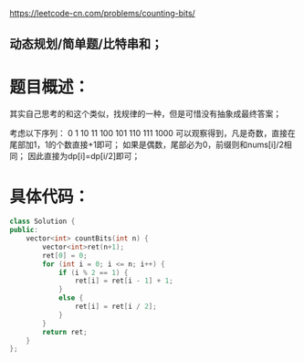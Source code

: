 <https://leetcode-cn.com/problems/counting-bits/>

## 动态规划/简单题/比特串和；

# 题目概述：
其实自己思考的和这个类似，找规律的一种，但是可惜没有抽象成最终答案；

考虑以下序列：
	0
	1
	10
	11
	100
	101
	110
	111
	1000
可以观察得到，凡是奇数，直接在尾部加1，1的个数直接+1即可；
如果是偶数，尾部必为0，前缀则和nums[i]/2相同；
因此直接为dp[i]=dp[i/2]即可；

# 具体代码：
```C++
class Solution {
public:
    vector<int> countBits(int n) {
        vector<int>ret(n+1);
        ret[0] = 0;
        for (int i = 0; i <= n; i++) {
            if (i % 2 == 1) {
                ret[i] = ret[i - 1] + 1;
            }
            else {
                ret[i] = ret[i / 2];
            }
        }
        return ret;
    }
};
```